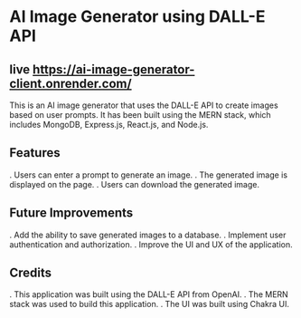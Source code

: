 # AI Image Generator using DALL-E API

## live https://ai-image-generator-client.onrender.com/

This is an AI image generator that uses the DALL-E API to create images based on user prompts. It has been built using the MERN stack, which includes MongoDB, Express.js, React.js, and Node.js.

## Features

. Users can enter a prompt to generate an image.
. The generated image is displayed on the page.
. Users can download the generated image.

## Future Improvements

. Add the ability to save generated images to a database.
. Implement user authentication and authorization.
. Improve the UI and UX of the application.

## Credits

. This application was built using the DALL-E API from OpenAI.
. The MERN stack was used to build this application.
. The UI was built using Chakra UI.
